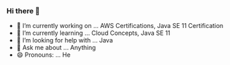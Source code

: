 ### Hi there 👋

- 🔭 I’m currently working on ... AWS Certifications, Java SE 11 Certification
- 🌱 I’m currently learning ... Cloud Concepts, Java SE 11
- 🤔 I’m looking for help with ... Java
- 💬 Ask me about ... Anything
- 😄 Pronouns: ... He
